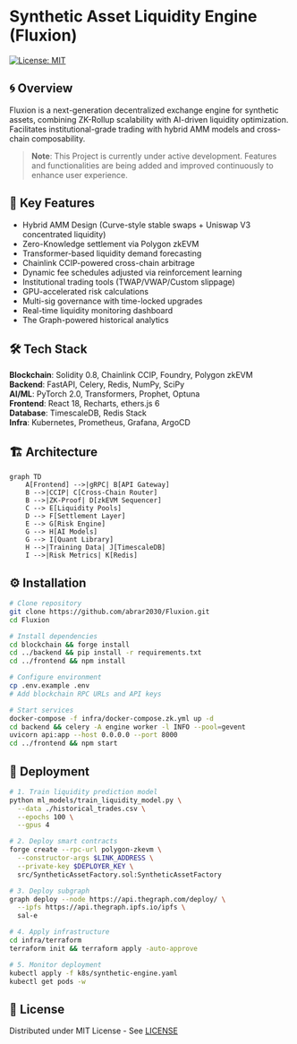 # Synthetic Asset Liquidity Engine (Fluxion)  
[![License: MIT](https://img.shields.io/badge/License-MIT-yellow.svg)](https://opensource.org/licenses/MIT)  

## 🌀 Overview  
Fluxion is a next-generation decentralized exchange engine for synthetic assets, combining ZK-Rollup scalability with AI-driven liquidity optimization. Facilitates institutional-grade trading with hybrid AMM models and cross-chain composability.

> **Note**: This Project is currently under active development. Features and functionalities are being added and improved continuously to enhance user experience.

## 🚀 Key Features  
- Hybrid AMM Design (Curve-style stable swaps + Uniswap V3 concentrated liquidity)  
- Zero-Knowledge settlement via Polygon zkEVM  
- Transformer-based liquidity demand forecasting  
- Chainlink CCIP-powered cross-chain arbitrage  
- Dynamic fee schedules adjusted via reinforcement learning  
- Institutional trading tools (TWAP/VWAP/Custom slippage)  
- GPU-accelerated risk calculations  
- Multi-sig governance with time-locked upgrades  
- Real-time liquidity monitoring dashboard  
- The Graph-powered historical analytics  

## 🛠️ Tech Stack  
**Blockchain**: Solidity 0.8, Chainlink CCIP, Foundry, Polygon zkEVM  
**Backend**: FastAPI, Celery, Redis, NumPy, SciPy  
**AI/ML**: PyTorch 2.0, Transformers, Prophet, Optuna  
**Frontend**: React 18, Recharts, ethers.js 6  
**Database**: TimescaleDB, Redis Stack  
**Infra**: Kubernetes, Prometheus, Grafana, ArgoCD  

## 🏗️ Architecture  

```mermaid  
graph TD  
    A[Frontend] -->|gRPC| B[API Gateway]  
    B -->|CCIP| C[Cross-Chain Router]  
    B -->|ZK-Proof| D[zkEVM Sequencer]  
    C --> E[Liquidity Pools]  
    D --> F[Settlement Layer]  
    E --> G[Risk Engine]  
    G --> H[AI Models]  
    G --> I[Quant Library]  
    H -->|Training Data| J[TimescaleDB]  
    I -->|Risk Metrics| K[Redis]  
```

## ⚙️ Installation

```bash
# Clone repository  
git clone https://github.com/abrar2030/Fluxion.git  
cd Fluxion  

# Install dependencies  
cd blockchain && forge install  
cd ../backend && pip install -r requirements.txt  
cd ../frontend && npm install  

# Configure environment  
cp .env.example .env  
# Add blockchain RPC URLs and API keys  

# Start services  
docker-compose -f infra/docker-compose.zk.yml up -d  
cd backend && celery -A engine worker -l INFO --pool=gevent  
uvicorn api:app --host 0.0.0.0 --port 8000  
cd ../frontend && npm start  
```

## 🚢 Deployment

```bash
# 1. Train liquidity prediction model  
python ml_models/train_liquidity_model.py \
  --data ./historical_trades.csv \
  --epochs 100 \
  --gpus 4  

# 2. Deploy smart contracts  
forge create --rpc-url polygon-zkevm \
  --constructor-args $LINK_ADDRESS \
  --private-key $DEPLOYER_KEY \
  src/SyntheticAssetFactory.sol:SyntheticAssetFactory  

# 3. Deploy subgraph  
graph deploy --node https://api.thegraph.com/deploy/ \
  --ipfs https://api.thegraph.ipfs.io/ipfs \
  sal-e  

# 4. Apply infrastructure  
cd infra/terraform  
terraform init && terraform apply -auto-approve  

# 5. Monitor deployment  
kubectl apply -f k8s/synthetic-engine.yaml  
kubectl get pods -w  
```

## 📄 License  
Distributed under MIT License - See [LICENSE](./LICENSE)